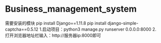 # Business_management_system
需要安装的模块
pip install Django==1.11.8
pip install django-simple-captcha==0.5.12
1.启动项目：python3 manage.py runserver 0.0.0.0:8000
2.打开浏览器地址栏输入：http://服务器ip:8000即可
